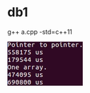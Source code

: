 # db1
g++ a.cpp -std=c++11

![Image alt](https://github.com/romanhabibov/images/blob/master/nfcrI7IPlrk.jpg)
